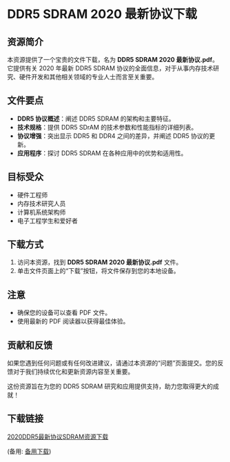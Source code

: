  # DDR5 SDRAM 2020 最新协议下载

 ## 资源简介

 本资源提供了一个宝贵的文件下载，名为 **DDR5 SDRAM 2020 最新协议.pdf**。它提供有关 2020 年最新 DDR5 SDRAM 协议的全面信息，对于从事内存技术研究、硬件开发和其他相关领域的专业人士而言至关重要。

 ## 文件要点

 - **DDR5 协议概述**：阐述 DDR5 SDRAM 的架构和主要特征。
 - **技术规格**：提供 DDR5 SDrAM 的技术参数和性能指标的详细列表。
 - **协议增强**：突出显示 DDR5 和 DDR4 之间的差异，并阐述 DDR5 协议的更新。
 - **应用程序**：探讨 DDR5 SDRAM 在各种应用中的优势和适用性。

 ## 目标受众

 - 硬件工程师
 - 内存技术研究人员
 - 计算机系统架构师
 - 电子工程学生和爱好者

 ## 下载方式

 1. 访问本资源，找到 **DDR5 SDRAM 2020 最新协议.pdf** 文件。
 2. 单击文件页面上的“下载”按钮，将文件保存到您的本地设备。

 ## 注意

 - 确保您的设备可以查看 PDF 文件。
 - 使用最新的 PDF 阅读器以获得最佳体验。

 ## 贡献和反馈

 如果您遇到任何问题或有任何改进建议，请通过本资源的“问题”页面提交。您的反馈对于我们持续优化和更新资源内容至关重要。

 这份资源旨在为您的 DDR5 SDRAM 研究和应用提供支持，助力您取得更大的成就！

 ## 下载链接
 [2020DDR5最新协议SDRAM资源下载](https://pan.quark.cn/s/a2f269748fee) 

 (备用: [备用下载](https://pan.baidu.com/s/1lobFhAZS7Faj1BxjgFOZEQ?pwd=1234))
